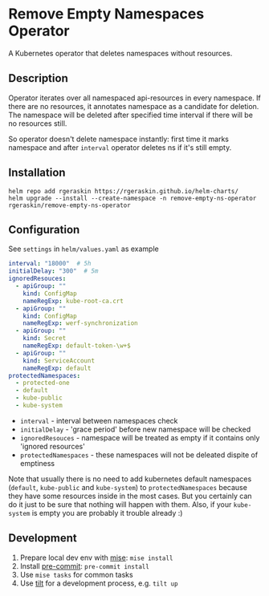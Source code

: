# Remove Empty Namespaces Operator
A Kubernetes operator that deletes namespaces without resources.

## Description

Operator iterates over all namespaced api-resources in every namespace. If there are no resources, it annotates namespace as a candidate for deletion. The namespace will be deleted after specified time interval if there will be no resources still.

So operator doesn't delete namespace instantly: first time it marks namespace and after `interval` operator deletes ns if it's still empty.
## Installation

```shell
helm repo add rgeraskin https://rgeraskin.github.io/helm-charts/
helm upgrade --install --create-namespace -n remove-empty-ns-operator rgeraskin/remove-empty-ns-operator
```

## Configuration

See `settings` in `helm/values.yaml` as example

```yaml
interval: "18000"  # 5h
initialDelay: "300"  # 5m
ignoredResouces:
  - apiGroup: ""
    kind: ConfigMap
    nameRegExp: kube-root-ca.crt
  - apiGroup: ""
    kind: ConfigMap
    nameRegExp: werf-synchronization
  - apiGroup: ""
    kind: Secret
    nameRegExp: default-token-\w+$
  - apiGroup: ""
    kind: ServiceAccount
    nameRegExp: default
protectedNamespaces:
  - protected-one
  - default
  - kube-public
  - kube-system
```

* `interval` - interval between namespaces check
* `initialDelay` - 'grace period' before new namespace will be checked
* `ignoredResouces` - namespace will be treated as empty if it contains only 'ignored resources'
* `protectedNamespaces` - these namespaces will not be deleated dispite of emptiness

Note that usually there is no need to add kubernetes default namespaces (`default`, `kube-public` and `kube-system`) to `protectedNamespaces` because they have some resources inside in the most cases. But you certainly can do it just to be sure that nothing will happen with them. Also, if your `kube-system` is empty you are probably it trouble already :)

## Development

1. Prepare local dev env with [mise](https://mise.jdx.dev): `mise install`
1. Install [pre-commit](https://pre-commit.com): `pre-commit install`
1. Use `mise tasks` for common tasks
1. Use [tilt](https://tilt.dev) for a development process, e.g. `tilt up`
